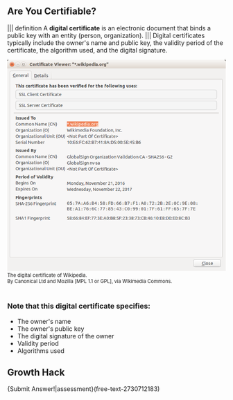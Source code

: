 ## Are You Certifiable?

||| definition
A **digital certificate** is an electronic document that binds a public key with an entity (person,  organization).
|||
Digital certificates typically include the owner's name and public key, the validity period of the certificate, the algorithm used, and the digital signature.


<figure class="snippetimg" style="margin:0; width:100%">
  <img src=".guides/img/DigiCert.png" alt="https://commons.wikimedia.org/wiki/File% Antique skeleton keys.">
  <figcaption style="font-size: 0.8em; text-align: left;">  The digital certificate of Wikipedia.  
  <br>
By Canonical Ltd and Mozilla [MPL 1.1 or GPL], via Wikimedia Commons.</figcaption>
</figure>
<br>

###  Note that this digital certificate specifies:

- The owner's name
- The owner's public key 
- The digital signature of the owner
- Validity period 
- Algorithms used 
  
 
## Growth Hack

 {Submit Answer!|assessment}(free-text-2730712183)
